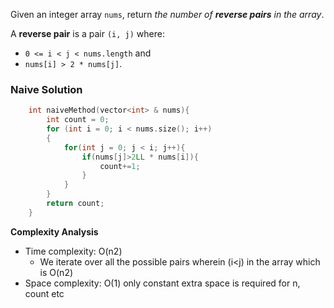 Given an integer array `nums`, return _the number of **reverse pairs** in the array_.

A **reverse pair** is a pair `(i, j)` where:

- `0 <= i < j < nums.length` and
- `nums[i] > 2 * nums[j]`.


### Naive Solution
```c++
    int naiveMethod(vector<int> & nums){
        int count = 0;
        for (int i = 0; i < nums.size(); i++)
        {
            for(int j = 0; j < i; j++){
                if(nums[j]>2LL * nums[i]){
                    count+=1;
                }
            }
        }
        return count;
    }
```

**Complexity Analysis**

- Time complexity: O(n2)
    - We iterate over all the possible pairs wherein (i<j) in the array which is O(n2)
- Space complexity: O(1) only constant extra space is required for n, count etc


